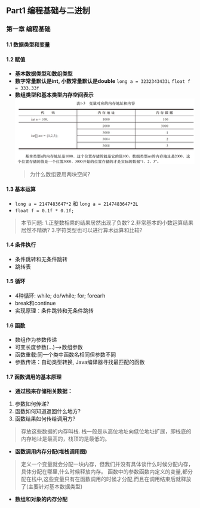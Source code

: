 ## Part1 编程基础与二进制

### 第一章 编程基础

#### 1.1 数据类型和变量

#### 1.2 赋值
* **基本数据类型和数组类型**
* **数字常量默认是int, 小数常量默认是double**
  `long a = 3232343433L` 
  `float f = 333.33f`
* **数组类型和基本类型内存空间表示**
  <img src="./001.png" style="zoom :60%">
  > 为什么数组要用两块空间?
#### 1.3 基本运算
* `long a = 2147483647*2` 和 `long a = 2147483647*2L`
* `float f = 0.1f * 0.1f;`
 > 本节问题:
 > 1.正整数相乘的结果居然出现了负数?
 > 2.非常基本的小数运算结果居然不精确?
 > 3.字符类型也可以进行算术运算和比较?

 #### 1.4 条件执行
 * 条件跳转和无条件跳转
 * 跳转表

#### 1.5 循环
* 4种循环: while; do/while; for; forearh
* break和continue
* 实现原理：条件跳转和无条件跳转

#### 1.6 函数
* 数组作为参数传递
* 可变长度参数(...)-->数组参数
* 函数重载:同一个类中函数名相同但参数不同
* 参数传递：自动类型转换, Java编译器寻找最匹配的函数

#### 1.7 函数调用的基本原理
* **通过栈来存储相关数据：**
1) 参数如何传递?
2) 函数如何知道返回什么地方?
3) 函数结果如何传给调用方?
> 存放这些数据的内存叫栈. 栈一般是从高位地址向低位地址扩展，即栈底的内存地址是最高的，栈顶的是最低的。
* **函数调用内存分配(堆栈调用图)**
> 定义一个变量就会分配一块内存，但我们并没有具体谈什么时候分配内存，具体分配在哪里,什么时候释放内存。 函数中的参数函数内定义的变量,都分配在栈中,这些变量只有在函数调用的时候才分配,而且在调用结束后就释放了(主要针对基本数据类型)

* **数组和对象的内存分配**